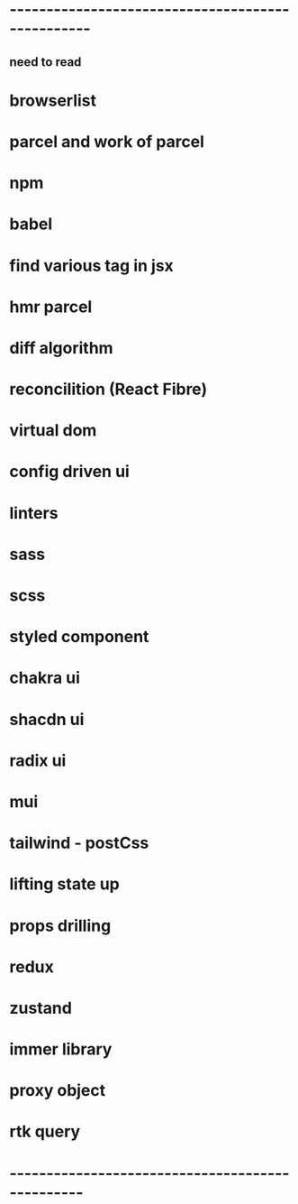 # -------------------------------------------------
## need to read
# browserlist
# parcel and work of parcel 
# npm
# babel
# find various tag in jsx
# hmr parcel
# diff algorithm
# reconcilition (React Fibre)
# virtual dom
# config driven ui
# linters
# sass
# scss
# styled component
# chakra ui
# shacdn ui
# radix ui
# mui 
# tailwind  - postCss
# lifting state up
# props drilling
# redux
# zustand
# immer library
# proxy object
# rtk query
# ------------------------------------------------
